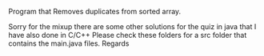 Program that Removes duplicates from sorted array.

Sorry for the mixup there are some other solutions for the quiz in java that I have also done in C/C++
Please check these folders for a src folder that contains the main.java files. Regards
